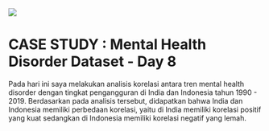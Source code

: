 <img src="https://cloudonair.withgoogle.com/api/assets?path=/gs/gweb-gc-gather-production.appspot.com/files/AAANsUkbI2YbsqU6Bp1LcvnTIWxmAq6YqKBMPAvzRKafVXz5e-Hos1u6U93-GznMChWoAxrPPcUsBMmBk23BZr0mS2M.1Kj-bx3ECiOPV4Jg">

# CASE STUDY : Mental Health Disorder Dataset - Day 8<br>
Pada hari ini saya melakukan analisis korelasi antara tren mental health disorder dengan tingkat pengangguran di India dan Indonesia tahun 1990 - 2019. Berdasarkan pada analisis tersebut, didapatkan bahwa India dan Indonesia memiliki perbedaan korelasi, yaitu di India memiliki korelasi positif yang kuat sedangkan di Indonesia memiliki korelasi negatif yang lemah.